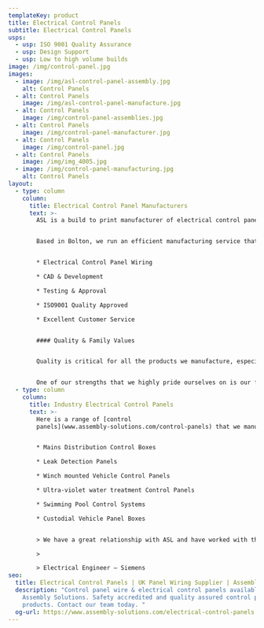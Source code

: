 ```yaml
---
templateKey: product
title: Electrical Control Panels
subtitle: Electrical Control Panels
usps:
  - usp: ISO 9001 Quality Assurance
  - usp: Design Support
  - usp: Low to high volume builds
image: /img/control-panel.jpg
images:
  - image: /img/asl-control-panel-assembly.jpg
    alt: Control Panels
  - alt: Control Panels
    image: /img/asl-control-panel-manufacture.jpg
  - alt: Control Panels
    image: /img/control-panel-assemblies.jpg
  - alt: Control Panels
    image: /img/control-panel-manufacturer.jpg
  - alt: Control Panels
    image: /img/control-panel.jpg
  - alt: Control Panels
    image: /img/img_4005.jpg
  - image: /img/control-panel-manufacturing.jpg
    alt: Control Panels
layout:
  - type: column
    column:
      title: Electrical Control Panel Manufacturers
      text: >-
        ASL is a build to print manufacturer of electrical control panels.


        Based in Bolton, we run an efficient manufacturing service that covers a range of control panel types, from small simple box build to highly complex panel build assembly.


        * Electrical Control Panel Wiring

        * CAD & Development 

        * Testing & Approval

        * ISO9001 Quality Approved

        * Excellent Customer Service


        #### Quality & Family Values


        Quality is critical for all the products we manufacture, especially [control panels](www.assembly-solutions.com/control-panels). Delivering into industries including Nuclear and Utilities means that we have to take extra care to produce quality products that are 100% reliable under their conditions.  


        One of our strengths that we highly pride ourselves on is our family values. As a family-run business owned by the second generation, we are passionate about maintaining a happy and healthy workforce, and also building close partnerships with our customers.
  - type: column
    column:
      title: Industry Electrical Control Panels
      text: >-
        Here is a range of [control
        panels](www.assembly-solutions.com/control-panels) that we manufacture;


        * Mains Distribution Control Boxes

        * Leak Detection Panels

        * Winch mounted Vehicle Control Panels

        * Ultra-violet water treatment Control Panels

        * Swimming Pool Control Systems

        * Custodial Vehicle Panel Boxes


        > We have a great relationship with ASL and have worked with them for many years, simply because they continue to deliver quality products. Being a well-established business, we have trusted them from start and appreciate their knowledge staff, who have gone above and beyond to help with technical design.

        >

        > Electrical Engineer – Siemens
seo:
  title: Electrical Control Panels | UK Panel Wiring Supplier | Assembly Solutions
  description: "Control panel wire & electrical control panels available from
    Assembly Solutions. Safety accredited and quality assured control panel wire
    products. Contact our team today. "
  og-url: https://www.assembly-solutions.com/electrical-control-panels
---
```

